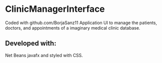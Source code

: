 # ClinicManagerInterface
Coded with github.com/BorjaSanz11 
Application UI to manage the patients, doctors, and appointments of a imaginary medical clinic database.

## Developed with:
Net Beans javafx and styled with CSS.
